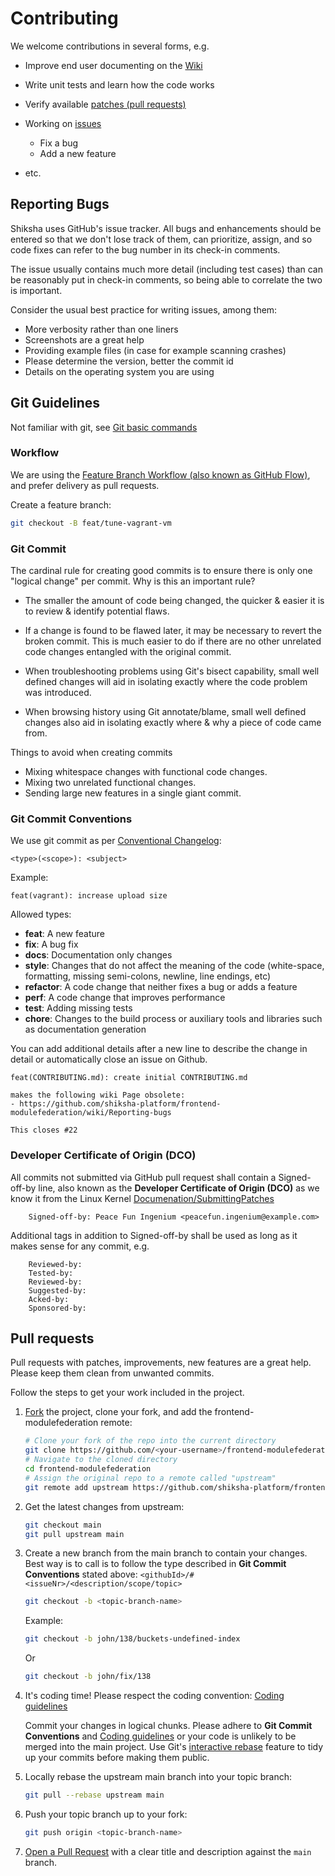 # Contributing

We welcome contributions in several forms, e.g.

- Improve end user documenting on the [Wiki](https://github.com/shiksha-platform/frontend-modulefederation/wiki)

- Write unit tests and learn how the code works

- Verify available [patches (pull requests)](https://github.com/shiksha-platform/frontend-modulefederation/pulls)

- Working on [issues](https://github.com/shiksha-platform/frontend-modulefederation/issues)

  - Fix a bug
  - Add a new feature

- etc.

## Reporting Bugs

Shiksha uses GitHub's issue tracker. All bugs and enhancements should be
entered so that we don't lose track of them, can prioritize, assign, and so code
fixes can refer to the bug number in its check-in comments.

The issue usually contains much more detail (including test cases) than can be
reasonably put in check-in comments, so being able to correlate the two is
important.

Consider the usual best practice for writing issues, among them:

- More verbosity rather than one liners
- Screenshots are a great help
- Providing example files (in case for example scanning crashes)
- Please determine the version, better the commit id
- Details on the operating system you are using

## Git Guidelines

Not familiar with git, see [Git basic commands](https://git-scm.com/)

### Workflow

We are using the [Feature Branch Workflow (also known as GitHub Flow)](https://guides.github.com/introduction/flow/),
and prefer delivery as pull requests.

Create a feature branch:

```sh
git checkout -B feat/tune-vagrant-vm
```

### Git Commit

The cardinal rule for creating good commits is to ensure there is only one
"logical change" per commit. Why is this an important rule?

- The smaller the amount of code being changed, the quicker & easier it is to
  review & identify potential flaws.

- If a change is found to be flawed later, it may be necessary to revert the
  broken commit. This is much easier to do if there are no other unrelated
  code changes entangled with the original commit.

- When troubleshooting problems using Git's bisect capability, small well
  defined changes will aid in isolating exactly where the code problem was
  introduced.

- When browsing history using Git annotate/blame, small well defined changes
  also aid in isolating exactly where & why a piece of code came from.

Things to avoid when creating commits

- Mixing whitespace changes with functional code changes.
- Mixing two unrelated functional changes.
- Sending large new features in a single giant commit.

### Git Commit Conventions

We use git commit as per [Conventional Changelog](https://www.conventionalcommits.org/en/v1.0.0/):

```none
<type>(<scope>): <subject>
```

Example:

```none
feat(vagrant): increase upload size
```

Allowed types:

- **feat**: A new feature
- **fix**: A bug fix
- **docs**: Documentation only changes
- **style**: Changes that do not affect the meaning of the code (white-space, formatting, missing semi-colons, newline, line endings, etc)
- **refactor**: A code change that neither fixes a bug or adds a feature
- **perf**: A code change that improves performance
- **test**: Adding missing tests
- **chore**: Changes to the build process or auxiliary tools and libraries such as documentation generation

You can add additional details after a new line to describe the change in detail or automatically close an issue on Github.

```none
feat(CONTRIBUTING.md): create initial CONTRIBUTING.md

makes the following wiki Page obsolete:
- https://github.com/shiksha-platform/frontend-modulefederation/wiki/Reporting-bugs

This closes #22
```

### Developer Certificate of Origin (DCO)

All commits not submitted via GitHub pull request shall contain a
Signed-off-by line, also known as the **Developer Certificate of Origin (DCO)**
as we know it from the Linux Kernel [Documenation/SubmittingPatches](https://www.kernel.org/doc/Documentation/process/submitting-patches.rst)

```none
    Signed-off-by: Peace Fun Ingenium <peacefun.ingenium@example.com>
```

Additional tags in addition to Signed-off-by shall be used as long as it makes
sense for any commit, e.g.

```none
    Reviewed-by:
    Tested-by:
    Reviewed-by:
    Suggested-by:
    Acked-by:
    Sponsored-by:
```

## Pull requests

Pull requests with patches, improvements, new features are a great help.
Please keep them clean from unwanted commits.

Follow the steps to get your work included in the project.

1. [Fork](https://help.github.com/fork-a-repo/) the project, clone your fork,
   and add the frontend-modulefederation remote:

   ```bash
   # Clone your fork of the repo into the current directory
   git clone https://github.com/<your-username>/frontend-modulefederation.git
   # Navigate to the cloned directory
   cd frontend-modulefederation
   # Assign the original repo to a remote called "upstream"
   git remote add upstream https://github.com/shiksha-platform/frontend-modulefederation.git
   ```

2. Get the latest changes from upstream:

   ```bash
   git checkout main
   git pull upstream main
   ```

3. Create a new branch from the main branch to contain your changes.
   Best way is to call is to follow the type described in **Git Commit Conventions**
   stated above: `<githubId>/#<issueNr>/<description/scope/topic>`

   ```bash
   git checkout -b <topic-branch-name>
   ```

   Example:

   ```bash
   git checkout -b john/138/buckets-undefined-index
   ```

   Or

   ```bash
   git checkout -b john/fix/138
   ```

4) It's coding time!
   Please respect the coding convention: [Coding guidelines](https://github.com/shiksha-platform/frontend-modulefederation/wiki)

   Commit your changes in logical chunks. Please adhere to **Git Commit Conventions**
   and [Coding guidelines](https://github.com/shiksha-platform/frontend-modulefederation/wiki)
   or your code is unlikely to be merged into the main project.
   Use Git's [interactive rebase](https://www.atlassian.com/git/tutorials/rewriting-history/git-rebase)
   feature to tidy up your commits before making them public.

5) Locally rebase the upstream main branch into your topic branch:

   ```bash
   git pull --rebase upstream main
   ```

6) Push your topic branch up to your fork:

   ```bash
   git push origin <topic-branch-name>
   ```

7) [Open a Pull Request](https://help.github.com/articles/using-pull-requests/)
   with a clear title and description against the `main` branch.
